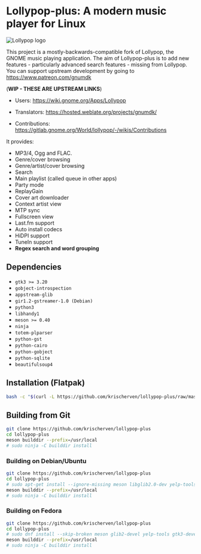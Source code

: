# Lollypop-plus: A modern music player for Linux

![Lollypop logo](https://gitlab.gnome.org/World/lollypop/raw/master/data/icons/hicolor/256x256/apps/org.gnome.Lollypop.png)

This project is a mostly-backwards-compatible fork of Lollypop, the GNOME music playing application.
The aim of Lollypop-plus is to add new features - particularly advanced search features - missing
from Lollypop. You can support upstream development by going to https://www.patreon.com/gnumdk

(**WIP - THESE ARE UPSTREAM LINKS**)
- Users: https://wiki.gnome.org/Apps/Lollypop

- Translators: https://hosted.weblate.org/projects/gnumdk/

- Contributions: https://gitlab.gnome.org/World/lollypop/-/wikis/Contributions

It provides:

- MP3/4, Ogg and FLAC.
- Genre/cover browsing
- Genre/artist/cover browsing
- Search
- Main playlist (called queue in other apps)
- Party mode
- ReplayGain
- Cover art downloader
- Context artist view
- MTP sync
- Fullscreen view
- Last.fm support
- Auto install codecs
- HiDPI support
- TuneIn support
- **Regex search and word grouping**

## Dependencies

- `gtk3 >= 3.20`
- `gobject-introspection`
- `appstream-glib`
- `gir1.2-gstreamer-1.0 (Debian)`
- `python3`
- `libhandy1`
- `meson >= 0.40`
- `ninja`
- `totem-plparser`
- `python-gst`
- `python-cairo`
- `python-gobject`
- `python-sqlite`
- `beautifulsoup4`

## Installation (Flatpak)
``` bash
bash -c "$(curl -L https://github.com/krischerven/lollypop-plus/raw/master/install-flatpak.sh)"
```

## Building from Git

```bash
git clone https://github.com/krischerven/lollypop-plus
cd lollypop-plus
meson builddir --prefix=/usr/local
# sudo ninja -C builddir install
```

### Building on Debian/Ubuntu

```bash
git clone https://github.com/krischerven/lollypop-plus
cd lollypop-plus
# sudo apt-get install --ignore-missing meson libglib2.0-dev yelp-tools libgirepository1.0-dev libgtk-3-dev gir1.2-totemplparser-1.0 python-gi-dev
meson builddir --prefix=/usr/local
# sudo ninja -C builddir install
```

### Building on Fedora

```bash
git clone https://github.com/krischerven/lollypop-plus
cd lollypop-plus
# sudo dnf install --skip-broken meson glib2-devel yelp-tools gtk3-devel gobject-introspection-devel python3 pygobject3-devel python3-gobject-devel libsoup3-devel totem-pl-parser libhandy python3-pillow
meson builddir --prefix=/usr/local
# sudo ninja -C builddir install
```

<!-- [![Packaging status](https://repology.org/badge/vertical-allrepos/lollypop.svg)](https://repology.org/project/lollypop/versions) -->
    